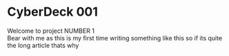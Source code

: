 # CyberDeck 001

Welcome to project NUMBER 1 <br>
Bear with me as this is my first time writing something like this so if its quite the long article thats why
